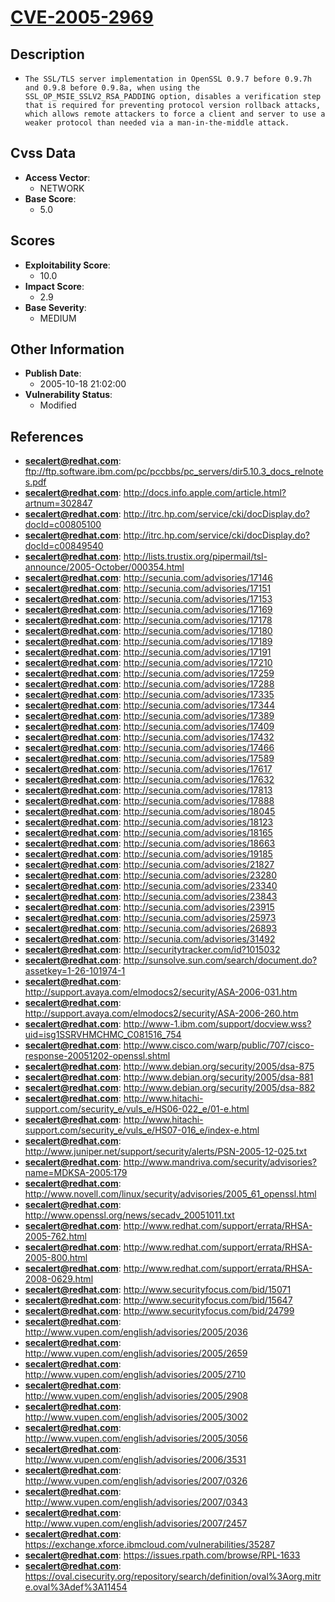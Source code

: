 
# [CVE-2005-2969](ftp://ftp.software.ibm.com/pc/pccbbs/pc_servers/dir5.10.3_docs_relnotes.pdf)

## Description

- `The SSL/TLS server implementation in OpenSSL 0.9.7 before 0.9.7h and 0.9.8 before 0.9.8a, when using the SSL_OP_MSIE_SSLV2_RSA_PADDING option, disables a verification step that is required for preventing protocol version rollback attacks, which allows remote attackers to force a client and server to use a weaker protocol than needed via a man-in-the-middle attack.`

## Cvss Data

- **Access Vector**:
  - NETWORK
- **Base Score**:
  - 5.0

## Scores

- **Exploitability Score**:
  - 10.0
- **Impact Score**:
  - 2.9
- **Base Severity**:
  - MEDIUM

## Other Information

- **Publish Date**:
  - 2005-10-18 21:02:00
- **Vulnerability Status**:
  - Modified

## References

- **secalert@redhat.com**: ftp://ftp.software.ibm.com/pc/pccbbs/pc_servers/dir5.10.3_docs_relnotes.pdf
- **secalert@redhat.com**: http://docs.info.apple.com/article.html?artnum=302847
- **secalert@redhat.com**: http://itrc.hp.com/service/cki/docDisplay.do?docId=c00805100
- **secalert@redhat.com**: http://itrc.hp.com/service/cki/docDisplay.do?docId=c00849540
- **secalert@redhat.com**: http://lists.trustix.org/pipermail/tsl-announce/2005-October/000354.html
- **secalert@redhat.com**: http://secunia.com/advisories/17146
- **secalert@redhat.com**: http://secunia.com/advisories/17151
- **secalert@redhat.com**: http://secunia.com/advisories/17153
- **secalert@redhat.com**: http://secunia.com/advisories/17169
- **secalert@redhat.com**: http://secunia.com/advisories/17178
- **secalert@redhat.com**: http://secunia.com/advisories/17180
- **secalert@redhat.com**: http://secunia.com/advisories/17189
- **secalert@redhat.com**: http://secunia.com/advisories/17191
- **secalert@redhat.com**: http://secunia.com/advisories/17210
- **secalert@redhat.com**: http://secunia.com/advisories/17259
- **secalert@redhat.com**: http://secunia.com/advisories/17288
- **secalert@redhat.com**: http://secunia.com/advisories/17335
- **secalert@redhat.com**: http://secunia.com/advisories/17344
- **secalert@redhat.com**: http://secunia.com/advisories/17389
- **secalert@redhat.com**: http://secunia.com/advisories/17409
- **secalert@redhat.com**: http://secunia.com/advisories/17432
- **secalert@redhat.com**: http://secunia.com/advisories/17466
- **secalert@redhat.com**: http://secunia.com/advisories/17589
- **secalert@redhat.com**: http://secunia.com/advisories/17617
- **secalert@redhat.com**: http://secunia.com/advisories/17632
- **secalert@redhat.com**: http://secunia.com/advisories/17813
- **secalert@redhat.com**: http://secunia.com/advisories/17888
- **secalert@redhat.com**: http://secunia.com/advisories/18045
- **secalert@redhat.com**: http://secunia.com/advisories/18123
- **secalert@redhat.com**: http://secunia.com/advisories/18165
- **secalert@redhat.com**: http://secunia.com/advisories/18663
- **secalert@redhat.com**: http://secunia.com/advisories/19185
- **secalert@redhat.com**: http://secunia.com/advisories/21827
- **secalert@redhat.com**: http://secunia.com/advisories/23280
- **secalert@redhat.com**: http://secunia.com/advisories/23340
- **secalert@redhat.com**: http://secunia.com/advisories/23843
- **secalert@redhat.com**: http://secunia.com/advisories/23915
- **secalert@redhat.com**: http://secunia.com/advisories/25973
- **secalert@redhat.com**: http://secunia.com/advisories/26893
- **secalert@redhat.com**: http://secunia.com/advisories/31492
- **secalert@redhat.com**: http://securitytracker.com/id?1015032
- **secalert@redhat.com**: http://sunsolve.sun.com/search/document.do?assetkey=1-26-101974-1
- **secalert@redhat.com**: http://support.avaya.com/elmodocs2/security/ASA-2006-031.htm
- **secalert@redhat.com**: http://support.avaya.com/elmodocs2/security/ASA-2006-260.htm
- **secalert@redhat.com**: http://www-1.ibm.com/support/docview.wss?uid=isg1SSRVHMCHMC_C081516_754
- **secalert@redhat.com**: http://www.cisco.com/warp/public/707/cisco-response-20051202-openssl.shtml
- **secalert@redhat.com**: http://www.debian.org/security/2005/dsa-875
- **secalert@redhat.com**: http://www.debian.org/security/2005/dsa-881
- **secalert@redhat.com**: http://www.debian.org/security/2005/dsa-882
- **secalert@redhat.com**: http://www.hitachi-support.com/security_e/vuls_e/HS06-022_e/01-e.html
- **secalert@redhat.com**: http://www.hitachi-support.com/security_e/vuls_e/HS07-016_e/index-e.html
- **secalert@redhat.com**: http://www.juniper.net/support/security/alerts/PSN-2005-12-025.txt
- **secalert@redhat.com**: http://www.mandriva.com/security/advisories?name=MDKSA-2005:179
- **secalert@redhat.com**: http://www.novell.com/linux/security/advisories/2005_61_openssl.html
- **secalert@redhat.com**: http://www.openssl.org/news/secadv_20051011.txt
- **secalert@redhat.com**: http://www.redhat.com/support/errata/RHSA-2005-762.html
- **secalert@redhat.com**: http://www.redhat.com/support/errata/RHSA-2005-800.html
- **secalert@redhat.com**: http://www.redhat.com/support/errata/RHSA-2008-0629.html
- **secalert@redhat.com**: http://www.securityfocus.com/bid/15071
- **secalert@redhat.com**: http://www.securityfocus.com/bid/15647
- **secalert@redhat.com**: http://www.securityfocus.com/bid/24799
- **secalert@redhat.com**: http://www.vupen.com/english/advisories/2005/2036
- **secalert@redhat.com**: http://www.vupen.com/english/advisories/2005/2659
- **secalert@redhat.com**: http://www.vupen.com/english/advisories/2005/2710
- **secalert@redhat.com**: http://www.vupen.com/english/advisories/2005/2908
- **secalert@redhat.com**: http://www.vupen.com/english/advisories/2005/3002
- **secalert@redhat.com**: http://www.vupen.com/english/advisories/2005/3056
- **secalert@redhat.com**: http://www.vupen.com/english/advisories/2006/3531
- **secalert@redhat.com**: http://www.vupen.com/english/advisories/2007/0326
- **secalert@redhat.com**: http://www.vupen.com/english/advisories/2007/0343
- **secalert@redhat.com**: http://www.vupen.com/english/advisories/2007/2457
- **secalert@redhat.com**: https://exchange.xforce.ibmcloud.com/vulnerabilities/35287
- **secalert@redhat.com**: https://issues.rpath.com/browse/RPL-1633
- **secalert@redhat.com**: https://oval.cisecurity.org/repository/search/definition/oval%3Aorg.mitre.oval%3Adef%3A11454
